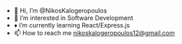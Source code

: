 - 👋 Hi, I’m @NikosKalogeropoulos
- 👀 I’m interested in Software Development
- :diamonds: I’m currently learning React/Express.js
- 📫 How to reach me nikoskalogeropoulos12@gmail.com

<!---
NikosKalogeropoulos/NikosKalogeropoulos is a ✨ special ✨ repository because its `README.md` (this file) appears on your GitHub profile.
You can click the Preview link to take a look at your changes.
--->
